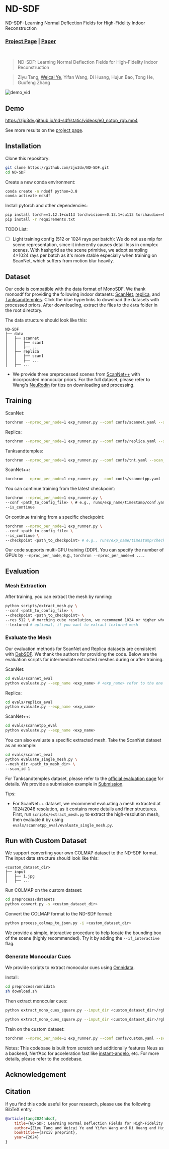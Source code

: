 # ND-SDF
ND-SDF: Learning Normal Deflection Fields for High-Fidelity Indoor Reconstruction
### [Project Page](https://zju3dv.github.io/nd-sdf/) | [Paper](https://www.arxiv.org/abs/2408.12598)
<br/>

> ND-SDF: Learning Normal Deflection Fields for High-Fidelity Indoor Reconstruction

> Ziyu Tang, [Weicai Ye](https://ywcmaike.github.io/), Yifan Wang, Di Huang, Hujun Bao, Tong He, Guofeng Zhang

![demo_vid](assets/teaser.png)

## Demo

https://zju3dv.github.io/nd-sdf/static/videos/e0_notop_rgb.mp4

See more results on the [project page](https://zju3dv.github.io/nd-sdf/).

## Installation
Clone this repository:
```bash
git clone https://github.com/zju3dv/ND-SDF.git
cd ND-SDF
```
Create a new conda environment:
```bash
conda create -n ndsdf python=3.8
conda activate ndsdf
```
Install pytorch and other dependencies:
```bash
pip install torch==1.12.1+cu113 torchvision==0.13.1+cu113 torchaudio==0.12.1 -f https://download.pytorch.org/whl/torch_stable.html
pip install -r requirements.txt
```

TODO List:
- [ ] Light training config (512 or 1024 rays per batch): We do not use mlp for scene representation, since it inherently causes detail loss in complex scenes. With hashgrid as the scene primitive, we adopt sampling 4×1024 rays per batch as it's more stable especially when training on ScanNet, which suffers from motion blur heavily.
## Dataset
Our code is compatible with the data format of MonoSDF. We thank monosdf for providing the following indoor datasets: [ScanNet](https://s3.eu-central-1.amazonaws.com/avg-projects/monosdf/data/scannet.tar), [replica](https://s3.eu-central-1.amazonaws.com/avg-projects/monosdf/data/Replica.tar), and [Tanksandtemples](https://s3.eu-central-1.amazonaws.com/avg-projects/monosdf/data/tnt_advanced.tar). Click the blue hyperlinks to download the datasets with processed priors. After downloading, extract the files to the `data` folder in the root directory.

The data structure should look like this:
```
ND-SDF
├── data
│   ├── scannet
│   │   ├── scan1
│   │   ├── ...
│   ├── replica
│   │   ├── scan1
│   │   ├── ...
│   ├── ...
```

- We provide three preprocessed scenes from [ScanNet++](https://drive.google.com/file/d/13yIvSndiOT3XhDrAbpY2dIQSo1Qja08s/view?usp=drive_link) with incorporated monocular priors. For the full dataset, please refer to Wang's [NeuRodin](https://github.com/Open3DVLab/NeuRodin) for tips on downloading and processing.

## Training
ScanNet:
```bash
torchrun --nproc_per_node=1 exp_runner.py --conf confs/scannet.yaml --scan_id 1
```
Replica:
```bash
torchrun --nproc_per_node=1 exp_runner.py --conf confs/replica.yaml --scan_id 1
```
Tanksandtemples:
```bash
torchrun --nproc_per_node=1 exp_runner.py --conf confs/tnt.yaml --scan_id 1
```
ScanNet++:
```bash
torchrun --nproc_per_node=1 exp_runner.py --conf confs/scannetpp.yaml --scan_id 1
```

You can continue training from the latest checkpoint:
```bash
torchrun --nproc_per_node=1 exp_runner.py \
--conf <path_to_config_file> \ # e.g., runs/exp_name/timestamp/conf.yaml
--is_continue
```
Or continue training from a specific checkpoint:
```bash
torchrun --nproc_per_node=1 exp_runner.py \
--conf <path_to_config_file> \
--is_continue \
--checkpoint <path_to_checkpoint> # e.g., runs/exp_name/timestamp/checkpoints/xxx.pth
```
Our code supports multi-GPU training (DDP). You can specify the number of GPUs by `--nproc_per_node`, e.g., `torchrun --nproc_per_node=4 ...`.


## Evaluation
### Mesh Extraction

After training, you can extract the mesh by running:
```bash
python scripts/extract_mesh.py \
--conf <path_to_config_file> \
--checkpoint <path_to_checkpoint> \
--res 512 \ # marching cube resolution, we recommend 1024 or higher when evaluating large complex scenes.
--textured # optional, if you want to extract textured mesh
```

### Evaluate the Mesh

Our evaluation methods for ScanNet and Replica datasets are consistent with [DebSDF](https://github.com/DavidXu-JJ/DebSDF). We thank the authors for providing the code. Below are the evaluation scripts for intermediate extracted meshes during or after training. 

ScanNet:
```bash
cd evals/scannet_eval
python evaluate.py --exp_name <exp_name> # <exp_name> refer to the one defined in the config file
````
Replica:
```bash
cd evals/replica_eval
python evaluate.py --exp_name <exp_name>
```
ScanNet++:
```bash
cd evals/scannetpp_eval
python evaluate.py --exp_name <exp_name>
```
You can also evaluate a specific extracted mesh. Take the ScanNet dataset as an example:
```bash
cd evals/scannet_eval
python evaluate_single_mesh.py \
--mesh_dir <path_to_mesh_dir> \
--scan_id 1
```
For Tanksandtemples dataset, please refer to the [official evaluation page](https://www.tanksandtemples.org/) for details. We provide a submission example in [Submission](https://drive.google.com/file/d/1Q8-E6jwCCCg-yp3T8Ey6yD4Awr6eS9y8/view?usp=drive_link).

Tips:
- For ScanNet++ dataset, we recommend evaluating a mesh extracted at 1024/2048 resolution, as it contains more details and finer structures. First, run `scripts/extract_mesh.py` to extract the high-resolution mesh, then evaluate it by using `evals/scannetpp_eval/evaluate_single_mesh.py`.
## Run with Custom Dataset
We support converting your own COLMAP dataset to the ND-SDF format. The input data structure should look like this:
```
<custom_dataset_dir>
├── input
│   ├── 1.jpg
│   ├── ...
```
Run COLMAP on the custom dataset:
```bash
cd preprocess/datasets
python convert.py -s <custom_dataset_dir>
```
Convert the COLMAP format to the ND-SDF format:
```bash
python process_colmap_to_json.py -i <custom_dataset_dir> 
```
We provide a simple, interactive procedure to help locate the bounding box of the scene (highly recommended). Try it by adding the `--if_interactive` flag.

### Generate Monocular Cues
We provide scripts to extract monocular cues using [Omnidata](https://github.com/EPFL-VILAB/omnidata?tab=readme-ov-file).

Install:
```bash
cd preprocess/omnidata
sh download.sh
```
Then extract monocular cues:
```bash
python extract_mono_cues_square.py --input_dir <custom_dataset_dir>/rgb --output_dir <custom_dataset_dir> --task normal
```
```bash
python extract_mono_cues_square.py --input_dir <custom_dataset_dir>/rgb --output_dir <custom_dataset_dir> --task depth
```
Train on the custom dataset:
```bash
torchrun --nproc_per_node=1 exp_runner.py --conf confs/custom.yaml --scan_id -1 --data_dir <custom_dataset_dir>
```

Notes: This codebase is built from scratch and additionally features Neus as a backend, NerfAcc for acceleration fast like [instant-angelo](https://github.com/hugoycj/Instant-angelo), etc. For more details, please refer to the codebase.

## Acknowledgement

## Citation

If you find this code useful for your research, please use the following BibTeX entry.

```bibtex
@article{tang2024ndsdf,
    title={ND-SDF: Learning Normal Deflection Fields for High-Fidelity Indoor Reconstruction},
    author={Ziyu Tang and Weicai Ye and Yifan Wang and Di Huang and Hujun Bao and Tong He and Guofeng Zhang},
    booktitle=={arxiv preprint},
    year={2024}
}
```